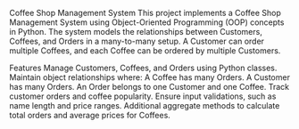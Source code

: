 Coffee Shop Management System
This project implements a Coffee Shop Management System using Object-Oriented Programming (OOP) concepts in Python. The system models the relationships between Customers, Coffees, and Orders in a many-to-many setup. A Customer can order multiple Coffees, and each Coffee can be ordered by multiple Customers.

Features
Manage Customers, Coffees, and Orders using Python classes.
Maintain object relationships where:
A Coffee has many Orders.
A Customer has many Orders.
An Order belongs to one Customer and one Coffee.
Track customer orders and coffee popularity.
Ensure input validations, such as name length and price ranges.
Additional aggregate methods to calculate total orders and average prices for Coffees.
